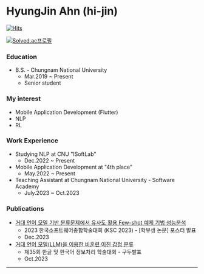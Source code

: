 # HyungJin Ahn (hi-jin)

[![Hits](https://hits.seeyoufarm.com/api/count/incr/badge.svg?url=https%3A%2F%2Fgithub.com%2Fhi-jin&count_bg=%23795548&title_bg=%23555555&icon=&icon_color=%23E7E7E7&title=hits&edge_flat=false)](https://hits.seeyoufarm.com)

[![Solved.ac프로필](http://mazassumnida.wtf/api/v2/generate_badge?boj=crushed7)](https://solved.ac/profile/crushed7)

### Education
- B.S. - Chungnam National University
   - Mar.2019 ~ Present
   - Senior student

### My interest
- Mobile Application Development (Flutter)
- NLP
- RL

### Work Experience
- Studying NLP at CNU "ISoftLab"
   - Dec.2022 ~ Present
- Mobile Application Development at "4th place"
   - May.2022 ~ Present
- Teaching Assistant at Chungnam National University - Software Academy
   - July.2023 ~ Oct.2023
 
### Publications
- [거대 언어 모델 기반 분류문제에서 유사도 활용 Few-shot 예제 기법 성능분석](https://www.dbpia.co.kr/journal/articleDetail?nodeId=NODE11705596)
   - 2023 한국소프트웨어종합학술대회 (KSC 2023) - \[학부생 논문] 포스터 발표
   - Dec.2023
- [거대 언어 모델(LLM)을 이용한 비훈련 이진 감정 분류](https://ocean.kisti.re.kr/IS_mvpopo213L.do?ResultTotalCNT=128&pageNo=2&pageSize=10&method=view&acnCn1=&poid=sighlt&kojic=OOGHAK&sVnc=y2023m10a&id=1&setId=&iTableId=&iDocId=&sFree=&pQuery=%28kojic%3AOOGHAK%29+AND+%28voliss_ctrl_no%3Ay2023m10a%29)
   - 제35회 한글 및 한국어 정보처리 학술대회 - 구두발표
   - Oct.2023
---
